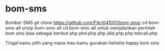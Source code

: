 # bom-sms
Bomber SMS
git clone https://github.com/Fikri041001/bom-sms/
cd bom-sms-all
unzip bom-sms-all
cd bom-sms-all
untuk menjalankan perintah bom sms bisa sebagai berikut
php phd.php
php jdid.php
php tokcall.php

Tingal kamu pilih yang mana mau kamu gunakan hehehe happy bom sms 
